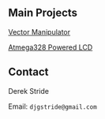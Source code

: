 ## Main Projects

[Vector Manipulator](https://github.com/DerekStride/Homework-Solvers)

[Atmega328 Powered LCD](https://http://derekstride.github.io/Atmega328-LCD/)

## Contact

Derek Stride

Email: `djgstride@gmail.com`
